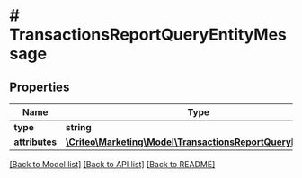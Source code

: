 # # TransactionsReportQueryEntityMessage

## Properties

Name | Type | Description | Notes
------------ | ------------- | ------------- | -------------
**type** | **string** |  | 
**attributes** | [**\Criteo\Marketing\Model\TransactionsReportQueryMessage**](TransactionsReportQueryMessage.md) |  | 

[[Back to Model list]](../../README.md#documentation-for-models) [[Back to API list]](../../README.md#documentation-for-api-endpoints) [[Back to README]](../../README.md)


